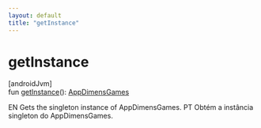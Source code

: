 ```yaml
---
layout: default
title: "getInstance"
---
```


# getInstance

[androidJvm]\
fun [getInstance](get-instance.md)(): [AppDimensGames](../index.md)

EN Gets the singleton instance of AppDimensGames. PT Obtém a instância singleton do AppDimensGames.